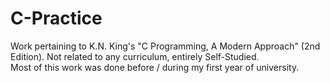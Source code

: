 # C-Practice
Work pertaining to K.N. King's "C Programming, A Modern Approach" (2nd Edition). Not related to any curriculum, entirely Self-Studied.  
Most of this work was done before / during my first year of university.

